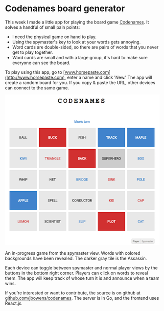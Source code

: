 # Codenames board generator

This week I made a little app for playing the board game [Codenames](https://boardgamegeek.com/boardgame/178900/codenames). It solves a handful of small pain points:

* I need the physical game on hand to play.
* Using the spymaster's key to look at your words gets annoying.
* Word cards are double-sided, so there are pairs of words that you never get to play together.
* Word cards are small and with a large group, it's hard to make sure everyone can see the board.

To play using this app, go to [www.horsepaste.com](http://www.horsepaste.com), enter a name and click 'New.' The app will create a random board for you. If you copy & paste the URL, other devices can connect to the same game.

![codenames-spymaster-view](/static/images/codenames-spymaster-view.png)
<p class="caption">An in-progress game from the spymaster view. Words with colored backgrounds have been revealed. The darker gray tile is the Assassin.</p>

Each device can toggle between spymaster and normal player views by the buttons in the bottom right corner. Players can click on words to reveal them. The app will keep track of whose turn it is and announce when a team wins.

If you're interested or want to contribute, the source is on github at [github.com/jbowens/codenames](https://github.com/jbowens/codenames). The server is in Go, and the frontend uses React.js.
